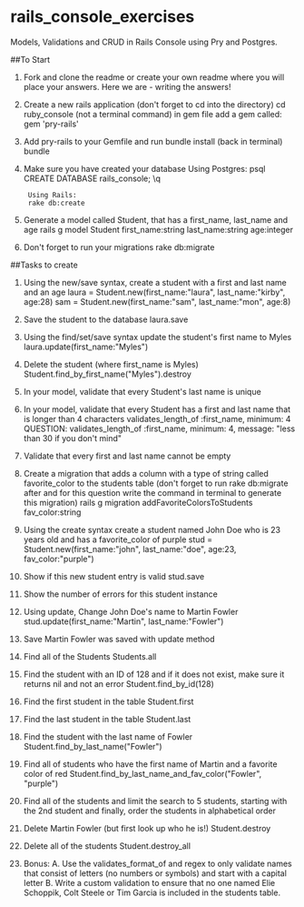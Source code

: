 # rails_console_exercises
Models, Validations and CRUD in Rails Console using Pry and Postgres.

##To Start

1. Fork and clone the readme or create your own readme where you will place your answers.
		Here we are - writing the answers! 

2. Create a new rails application (don't forget to cd into the directory)
		cd ruby_console 
		(not a terminal command) in gem file add a gem called: gem 'pry-rails'

3. Add pry-rails to your Gemfile and run bundle install
		(back in terminal) bundle

4. Make sure you have created your database
		Using Postgres:
		psql 
		CREATE DATABASE rails_console; 
		\q

		Using Rails: 
		rake db:create

5. Generate a model called Student, that has a first_name, last_name and age
		rails g model Student first_name:string last_name:string age:integer
	

6. Don't forget to run your migrations
		rake db:migrate

##Tasks to create

1. Using the new/save syntax, create a student with a first and last name and an age
		laura = Student.new(first_name:"laura", last_name:"kirby", age:28)
		sam = Student.new(first_name:"sam", last_name:"mon", age:8)

2. Save the student to the database
		laura.save

3. Using the find/set/save syntax update the student's first name to Myles
		laura.update(first_name:"Myles")

4. Delete the student (where first_name is Myles)
		 Student.find_by_first_name("Myles").destroy

5. In your model, validate that every Student's last name is unique

6. In your model, validate that every Student has a first and last name that is longer than 4 characters
		validates_length_of :first_name, minimum: 4
		QUESTION: validates_length_of :first_name, minimum: 4, message: "less than 30 if you don't mind"

7. Validate that every first and last name cannot be empty

8. Create a migration that adds a column with a type of string called favorite_color to the students table (don't forget to run rake db:migrate after and for this question write the command in terminal to generate this migration)
		rails g migration addFavoriteColorsToStudents fav_color:string

9. Using the create syntax create a student named John Doe who is 23 years old and has a favorite_color of purple
		stud  = Student.new(first_name:"john", last_name:"doe", age:23, fav_color:"purple")

10. Show if this new student entry is valid
		stud.save

11. Show the number of errors for this student instance

12. Using update, Change John Doe's name to Martin Fowler
		stud.update(first_name:"Martin", last_name:"Fowler")

13. Save Martin Fowler
		was saved with update method

14. Find all of the Students
		Students.all

15. Find the student with an ID of 128 and if it does not exist, make sure it returns nil and not an error
		Student.find_by_id(128)

16. Find the first student in the table
		Student.first

17. Find the last student in the table
		Student.last

18. Find the student with the last name of Fowler
		Student.find_by_last_name("Fowler")

19. Find all of students who have the first name of Martin and a favorite color of red
		Student.find_by_last_name_and_fav_color("Fowler", "purple")

20. Find all of the students and limit the search to 5 students, starting with the 2nd student and finally, order the students in alphabetical order

21. Delete Martin Fowler (but first look up who he is!)
		Student.destroy

22. Delete all of the students
		Student.destroy_all 

23. Bonus:
A. Use the validates_format_of and regex to only validate names that consist of letters (no numbers or symbols) and start with a capital letter
B. Write a custom validation to ensure that no one named Elie Schoppik, Colt Steele or Tim Garcia is included in the students table.